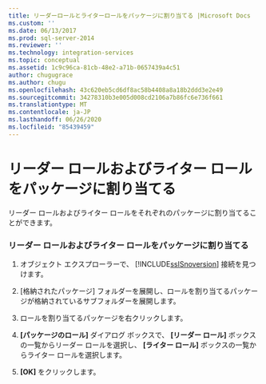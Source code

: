 ```yaml
---
title: リーダーロールとライターロールをパッケージに割り当てる |Microsoft Docs
ms.custom: ''
ms.date: 06/13/2017
ms.prod: sql-server-2014
ms.reviewer: ''
ms.technology: integration-services
ms.topic: conceptual
ms.assetid: 1c9c96ca-81cb-48e2-a71b-0657439a4c51
author: chugugrace
ms.author: chugu
ms.openlocfilehash: 43c620eb5cd6df8ac58b4408a8a18b2ddd3e2e49
ms.sourcegitcommit: 34278310b3e005d008cd2106a7b86fc6e736f661
ms.translationtype: MT
ms.contentlocale: ja-JP
ms.lasthandoff: 06/26/2020
ms.locfileid: "85439459"
---
```

# <a name="assign-a-reader-and-writer-role-to-a-package"></a>リーダー ロールおよびライター ロールをパッケージに割り当てる
  リーダー ロールおよびライター ロールをそれぞれのパッケージに割り当てることができます。  
  
### <a name="assign-a-reader-and-writer-role-to-a-package"></a>リーダー ロールおよびライター ロールをパッケージに割り当てる  
  
1.  オブジェクト エクスプローラーで、 [!INCLUDE[ssISnoversion](../includes/ssisnoversion-md.md)] 接続を見つけます。  
  
2.  [格納されたパッケージ] フォルダーを展開し、ロールを割り当てるパッケージが格納されているサブフォルダーを展開します。  
  
3.  ロールを割り当てるパッケージを右クリックします。  
  
4.  **[パッケージのロール]** ダイアログ ボックスで、 **[リーダー ロール]** ボックスの一覧からリーダー ロールを選択し、 **[ライター ロール]** ボックスの一覧からライター ロールを選択します。  
  
5.  **[OK]** をクリックします。  
  
  
